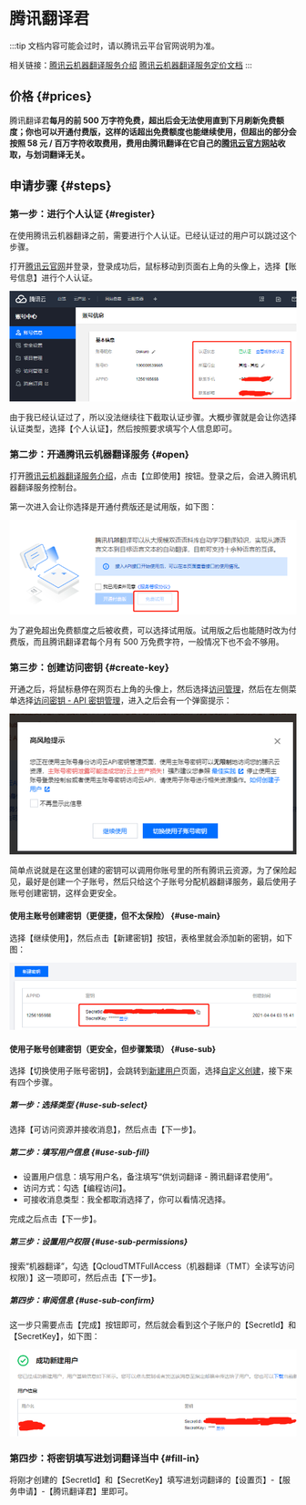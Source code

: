 # 腾讯翻译君

:::tip
文档内容可能会过时，请以腾讯云平台官网说明为准。

相关链接：[腾讯云机器翻译服务介绍](https://curl.qcloud.com/Ykn2htRP) [腾讯云机器翻译服务定价文档](https://curl.qcloud.com/JAXtzpXl)
:::

## 价格 {#prices}

腾讯翻译君**每月的前 500 万字符免费，超出后会无法使用直到下月刷新免费额度；你也可以开通付费版，这样的话超出免费额度也能继续使用，但超出的部分会按照 58 元 / 百万字符收取费用，费用由腾讯翻译在它自己的[腾讯云官方网站](https://curl.qcloud.com/Ykn2htRP)收取，与划词翻译无关。**

## 申请步骤 {#steps}

### 第一步：进行个人认证 {#register}

在使用腾讯云机器翻译之前，需要进行个人认证。已经认证过的用户可以跳过这个步骤。

打开[腾讯云官网](https://curl.qcloud.com/4vzOn2Fe)并登录，登录成功后，鼠标移动到页面右上角的头像上，选择【账号信息】进行个人认证。

![进行个人认证](./img.png)

由于我已经认证过了，所以没法继续往下截取认证步骤。大概步骤就是会让你选择认证类型，选择【个人认证】，然后按照要求填写个人信息即可。

### 第二步：开通腾讯云机器翻译服务 {#open}

打开[腾讯云机器翻译服务介绍](https://curl.qcloud.com/Ykn2htRP)，点击【立即使用】按钮。登录之后，会进入腾讯机器翻译服务控制台。

第一次进入会让你选择是开通付费版还是试用版，如下图：

![开通按钮](../../static/qq1.png)

为了避免超出免费额度之后被收费，可以选择试用版。试用版之后也能随时改为付费版，而且腾讯翻译君每个月有 500 万免费字符，一般情况下也不会不够用。

### 第三步：创建访问密钥 {#create-key}

开通之后，将鼠标悬停在网页右上角的头像上，然后选择[访问管理](https://console.cloud.tencent.com/cam/overview)，然后在左侧菜单选择[访问密钥 - API 密钥管理](https://console.cloud.tencent.com/cam/capi)，进入之后会有一个弹窗提示：

![弹窗提示](./img_1.png)

简单点说就是在这里创建的密钥可以调用你账号里的所有腾讯云资源，为了保险起见，最好是创建一个子账号，然后只给这个子账号分配机器翻译服务，最后使用子账号创建密钥，这样会更安全。

#### 使用主账号创建密钥（更便捷，但不太保险） {#use-main}

选择【继续使用】，然后点击【新建密钥】按钮，表格里就会添加新的密钥，如下图：

![img_2.png](./img_2.png)

#### 使用子账号创建密钥（更安全，但步骤繁琐） {#use-sub}

选择【切换使用子账号密钥】，会跳转到[新建用户](https://console.cloud.tencent.com/cam/user/userType)页面，选择[自定义创建](https://console.cloud.tencent.com/cam/user/create)，接下来有四个步骤。

##### 第一步：选择类型 {#use-sub-select}

选择【可访问资源并接收消息】，然后点击【下一步】。

##### 第二步：填写用户信息 {#use-sub-fill}

- 设置用户信息：填写用户名，备注填写“供划词翻译 - 腾讯翻译君使用”。
- 访问方式：勾选【编程访问】。
- 可接收消息类型：我全都取消选择了，你可以看情况选择。

完成之后点击【下一步】。

##### 第三步：设置用户权限 {#use-sub-permissions}

搜索“机器翻译”，勾选【QcloudTMTFullAccess（机器翻译（TMT）全读写访问权限）】这一项即可，然后点击【下一步】。

##### 第四步：审阅信息 {#use-sub-confirm}

这一步只需要点击【完成】按钮即可，然后就会看到这个子账户的【SecretId】和【SecretKey】，如下图：

![img_10.png](./img_10.png)

### 第四步：将密钥填写进划词翻译当中 {#fill-in}

将刚才创建的【SecretId】和【SecretKey】填写进划词翻译的【设置页】-【服务申请】-【腾讯翻译君】里即可。